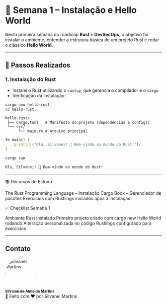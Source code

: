 # 📅 Semana 1 – Instalação e Hello World

Nesta primeira semana do roadmap **Rust + DevSecOps**, o objetivo foi instalar o ambiente, entender a estrutura básica de um projeto Rust e rodar o clássico **Hello World**.

---

## 🔧 Passos Realizados

### 1. Instalação do Rust

- Instalei o Rust utilizando o `rustup`, que gerencia o compilador e o `cargo`.
- Verificação da instalação:

```bash
cargo new hello-rust
cd hello-rust
```

```TextPlain
hello-rust/
 ├── Cargo.toml   # Manifesto do projeto (dependências e configs)
 └── src/
      └── main.rs # Arquivo principal
```

```Rust
fn main() {
    println!("Olá, Silvanei! 🚀 Bem-vindo ao mundo do Rust!");
}
```

```bash
cargo run
```

```bash
Olá, Silvanei! 🚀 Bem-vindo ao mundo do Rust!
```

---

📚 Recursos de Estudo

The Rust Programming Language – Instalação
Cargo Book – Gerenciador de pacotes
Exercícios com Rustlings
iniciados após a instalação

✅ Checklist Semana 1

Ambiente Rust instalado
Primeiro projeto criado com cargo new
Hello World rodando
Alteração personalizada no código
Rustlings configurado para exercícios

---

## Contato

<a href="https://github.com/SilvaneiMartins">
    <img
        style="border-radius:50%"
        src="https://github.com/SilvaneiMartins.png"
        width="100px;"
        alt="Silvanei Martins"
    />
    <br />
    <sub>
        <b>Silvanei de Almeida Martins</b>
    </sub>
</a>
     <a href="https://github.com/SilvaneiMartins" title="Silvanei martins" >
 </a>
<br />
🚀 Feito com ❤️ por Silvanei Martins
